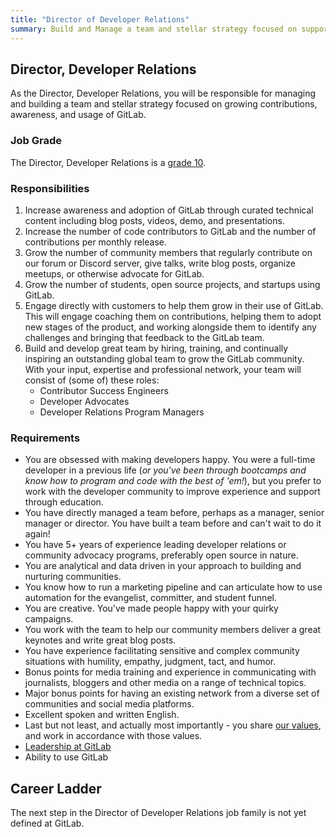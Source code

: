 ```yaml
---
title: "Director of Developer Relations"
summary: Build and Manage a team and stellar strategy focused on supporting evangelists, committers, students, and open source projects.
---
```


## Director, Developer Relations

As the Director, Developer Relations, you will be responsible for managing and building a team and stellar strategy focused on growing contributions, awareness, and usage of GitLab.

### Job Grade

The Director, Developer Relations is a [grade 10](/handbook/total-rewards/compensation/compensation-calculator/#gitlab-job-grades).

### Responsibilities

1. Increase awareness and adoption of GitLab through curated technical content including blog posts, videos, demo, and presentations.
1. Increase the number of code contributors to GitLab and the number of contributions per monthly release.
1. Grow the number of community members that regularly contribute on our forum or Discord server, give talks, write blog posts, organize meetups, or otherwise advocate for GitLab.
1. Grow the number of students, open source projects, and startups using GitLab.
1. Engage directly with customers to help them grow in their use of GitLab. This will engage coaching them on contributions, helping them to adopt new stages of the product, and working alongside them to identify any challenges and bringing that feedback to the GitLab team.
1. Build and develop great team by hiring, training, and continually inspiring an outstanding global team to grow the GitLab community. With your input, expertise and professional network, your team will consist of (some of) these roles:
    - Contributor Success Engineers
    - Developer Advocates
    - Developer Relations Program Managers

### Requirements

- You are obsessed with making developers happy. You were a full-time developer in a previous life (*or you've been through bootcamps and know how to program and code with the best of 'em!*), but you prefer to work with the developer community to improve experience and support through education.
- You have directly managed a team before, perhaps as a manager, senior manager or director. You have built a team before and can't wait to do it again!
- You have 5+ years of experience leading developer relations or community advocacy programs, preferably open source in nature.
- You are analytical and data driven in your approach to building and nurturing communities.
- You know how to run a marketing pipeline and can articulate how to use automation for the evangelist, committer, and student funnel.
- You are creative. You've made people happy with your quirky campaigns.
- You work with the team to help our community members deliver a great keynotes and write great blog posts.
- You have experience facilitating sensitive and complex community situations with humility, empathy, judgment, tact, and humor.
- Bonus points for media training and experience in communicating with journalists, bloggers and other media on a range of technical topics.
- Major bonus points for having an existing network from a diverse set of communities and social media platforms.
- Excellent spoken and written English.
- Last but not least, and actually most importantly - you share [our values](/handbook/values/), and work in accordance with those values.
- [Leadership at GitLab](/handbook/company/structure/#director-group)
- Ability to use GitLab

## Career Ladder

The next step in the Director of Developer Relations job family is not yet defined at GitLab.
